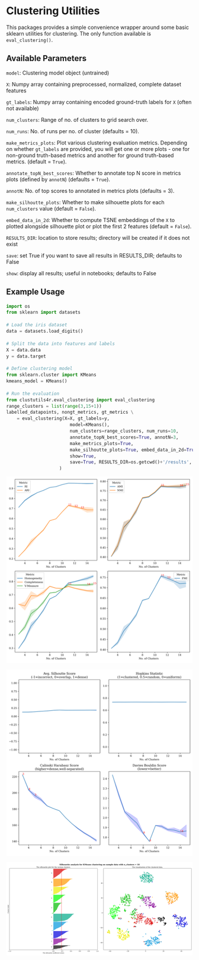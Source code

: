 # Clustering Utilities

This packages provides a simple convenience wrapper around some basic sklearn utilities for clustering. The only function available is `eval_clustering()`.

## Available Parameters

`model`: Clustering model object (untrained)

`X`: Numpy array containing preprocessed, normalized, complete dataset features

`gt_labels`: Numpy array containing encoded ground-truth labels for `X` (often not available)

`num_clusters`: Range of no. of clusters to grid search over.

`num_runs`: No. of runs per no. of cluster (defaults = 10).

`make_metrics_plots`: Plot various clustering evaluation metrics. Depending on whether `gt_labels` are provided, you will get one or more plots - one for non-ground truth-based metrics and another for ground truth-based metrics. (default = `True`).

`annotate_topN_best_scores`: Whether to annotate top N score in metrics plots (defined by `annotN`) (defaults = `True`).

`annotN`: No. of top scores to annotated in metrics plots (defaults = 3).

`make_silhoutte_plots`: Whether to make silhouette plots for each `num_clusters` value (default = `False`).

`embed_data_in_2d`: Whether to compute TSNE embeddings of the `X` to plotted alongside silhouette plot or plot the first 2 features (default = `False`).

`RESULTS_DIR`: location to store results; directory will be created if it does not exist

`save`: set True if you want to save all results in RESULTS_DIR; defaults to False

`show`: display all results; useful in notebooks; defaults to False

## Example Usage
```python
import os
from sklearn import datasets

# Load the iris dataset
data = datasets.load_digits()

# Split the data into features and labels
X = data.data
y = data.target

# Define clustering model
from sklearn.cluster import KMeans
kmeans_model = KMeans()

# Run the evaluation
from clustutils4r.eval_clustering import eval_clustering
range_clusters = list(range(3,15+1))
labelled_datapoints, nongt_metrics, gt_metrics \
    = eval_clustering(X=X, gt_labels=y,
                        model=KMeans(),
                        num_clusters=range_clusters, num_runs=10,
                        annotate_topN_best_scores=True, annotN=3,
                        make_metrics_plots=True,
                        make_silhoutte_plots=True, embed_data_in_2d=True,
                        show=True, 
                        save=True, RESULTS_DIR=os.getcwd()+'/results',
                    )

```
<!-- ### GT Metrics-->
![gt](tests/example_clustering/results/feats_clustering_gt_metrics.png)
<!-- ![gt](https://github.com/rutujagurav/clustutils4r/blob/master/tests/example_clustering/results/feats_clustering_gt_metrics.png) -->

<!-- ### Non GT Metrics -->
![ngt](tests/example_clustering/results/feats_clustering_nongt_metrics.png)
<!-- ![ngt](https://github.com/rutujagurav/clustutils4r/blob/master/tests/example_clustering/results/feats_clustering_nongt_metrics.png) -->

<!-- ### Sil Plots -->
![sil](tests/example_clustering/results/silhouette_plots/10_silhouette_plot.png)
<!-- ![sil](https://github.com/rutujagurav/clustutils4r/blob/master/tests/example_clustering/results/silhouette_plots/10_silhouette_plot.png) -->